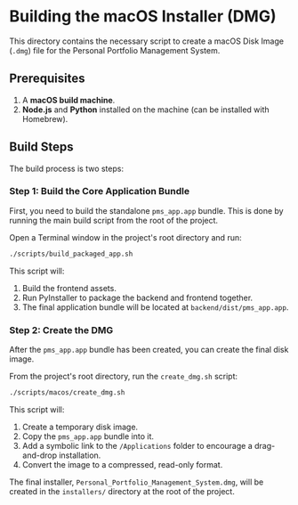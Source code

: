 # Building the macOS Installer (DMG)

This directory contains the necessary script to create a macOS Disk Image (`.dmg`) file for the Personal Portfolio Management System.

## Prerequisites

1.  A **macOS build machine**.
2.  **Node.js** and **Python** installed on the machine (can be installed with Homebrew).

## Build Steps

The build process is two steps:

### Step 1: Build the Core Application Bundle

First, you need to build the standalone `pms_app.app` bundle. This is done by running the main build script from the root of the project.

Open a Terminal window in the project's root directory and run:
```bash
./scripts/build_packaged_app.sh
```
This script will:
1.  Build the frontend assets.
2.  Run PyInstaller to package the backend and frontend together.
3.  The final application bundle will be located at `backend/dist/pms_app.app`.

### Step 2: Create the DMG

After the `pms_app.app` bundle has been created, you can create the final disk image.

From the project's root directory, run the `create_dmg.sh` script:
```bash
./scripts/macos/create_dmg.sh
```

This script will:
1.  Create a temporary disk image.
2.  Copy the `pms_app.app` bundle into it.
3.  Add a symbolic link to the `/Applications` folder to encourage a drag-and-drop installation.
4.  Convert the image to a compressed, read-only format.

The final installer, `Personal_Portfolio_Management_System.dmg`, will be created in the `installers/` directory at the root of the project.
